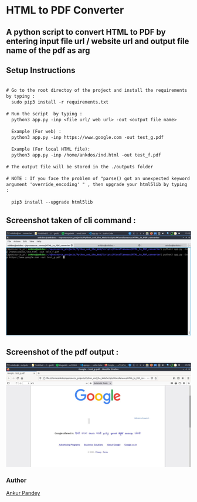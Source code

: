 # HTML to PDF Converter
## A python script to convert HTML to PDF by entering input file url / website url and output file name of the pdf as arg

## Setup Instructions

```

# Go to the root directoy of the project and install the requirements by typing :
  sudo pip3 install -r requirements.txt

# Run the script  by typing :
  python3 app.py -inp <file url/ web url> -out <output file name>

  Example (For web) : 
  python3 app.py -inp https://www.google.com -out test_g.pdf
  
  Example (For local HTML file):
  python3 app.py -inp /home/ankdos/ind.html -out test_f.pdf

# The output file will be stored in the ./outputs folder

# NOTE : If you face the problem of "parse() got an unexpected keyword argument 'override_encoding' " , then upgrade your html5lib by typing :
  
  pip3 install --upgrade html5lib 

```

## Screenshot taken of cli command :

   ![output](Screenshots/cli.jpg)

## Screenshot of the pdf output :

   ![output](Screenshots/out.jpg)


### Author

[Ankur Pandey](https://github.com/ankdos)